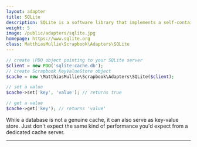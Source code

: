 ```yaml
---
layout: adapter
title: SQLite
description: SQLite is a software library that implements a self-contained, serverless, zero-configuration, transactional SQL database engine.
weight: 5
image: /public/adapters/sqlite.jpg
homepage: https://www.sqlite.org
class: MatthiasMullie\Scrapbook\Adapters\SQLite
---
```


```php
// create \PDO object pointing to your SQLite server
$client = new PDO('sqlite:cache.db');
// create Scrapbook KeyValueStore object
$cache = new \MatthiasMullie\Scrapbook\Adapters\SQLite($client);

// set a value
$cache->set('key', 'value'); // returns true

// get a value
$cache->get('key'); // returns 'value'
```

While a database is not a genuine cache, it can also serve as key-value store.
Just don't expect the same kind of performance you'd expect from a dedicated
cache server.

<hr class="sep20">
